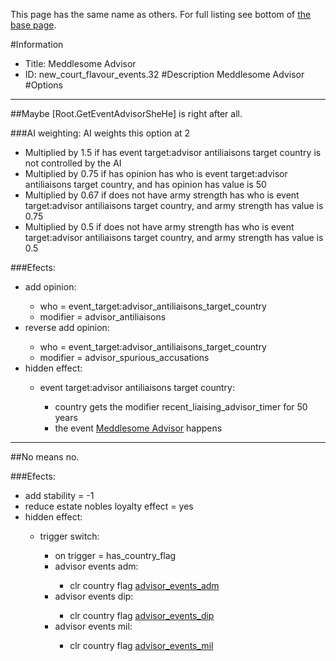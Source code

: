 This page has the same name as others. For full listing see bottom of [the base page](meddlesome_advisor.md).

#Information
 - Title: Meddlesome Advisor
 - ID: new_court_flavour_events.32
#Description
Meddlesome Advisor
#Options

___
##Maybe [Root.GetEventAdvisorSheHe] is right after all.

###AI weighting:
AI weights this option at 2
 - Multiplied by 1.5 if has event target:advisor antiliaisons target country is not controlled by the AI
 - Multiplied by 0.75 if has opinion has who is event target:advisor antiliaisons target country, and has opinion has value is 50
 - Multiplied by 0.67 if does not have army strength has who is event target:advisor antiliaisons target country, and army strength has value is 0.75
 - Multiplied by 0.5 if does not have army strength has who is event target:advisor antiliaisons target country, and army strength has value is 0.5


###Efects:<ul><li>add opinion:</li><ul><li>who = event_target:advisor_antiliaisons_target_country</li><li>modifier = advisor_antiliaisons</li></ul><li>reverse add opinion:</li><ul><li>who = event_target:advisor_antiliaisons_target_country</li><li>modifier = advisor_spurious_accusations</li></ul><li>hidden effect:</li><ul><li>event target:advisor antiliaisons target country:</li><ul><li>country gets the modifier recent_liaising_advisor_timer for 50 years</li><li>the event [Meddlesome Advisor](../events/meddlesome_advisor.md) happens</li></ul></ul></ul>

___
##No means no.

###Efects:<ul><li>add stability = -1</li><li>reduce estate nobles loyalty effect = yes</li><li>hidden effect:</li><ul><li>trigger switch:</li><ul><li>on trigger = has_country_flag</li><li>advisor events adm:</li><ul><li>clr country flag [advisor_events_adm](../flags/advisor_events_adm.md)</li></ul><li>advisor events dip:</li><ul><li>clr country flag [advisor_events_dip](../flags/advisor_events_dip.md)</li></ul><li>advisor events mil:</li><ul><li>clr country flag [advisor_events_mil](../flags/advisor_events_mil.md)</li></ul></ul></ul></ul>
